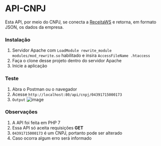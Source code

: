 # API-CNPJ

Esta API, por meio do CNPJ, se conecta a [ReceitaWS](https://www.receitaws.com.br/api) e retorna, em formato JSON, os dados da empresa.

### Instalação
1. Servidor Apache com `LoadModule rewrite_module modules/mod_rewrite.so` habilitado e insira `AccessFileName .htaccess`
2. Faça o clone desse projeto dentro do servidor Apache
3. Inicie a aplicação

### Teste
  
1. Abra o Postman ou o navegador
2. Acesse `http://localhost:80/api/cnpj/04391715000173`
3. `Output`
![image](https://user-images.githubusercontent.com/49295476/80495702-452c6c80-8936-11ea-9240-c9c508a1b285.png)

### Observações

1. A API foi feita em PHP 7
2. Essa API só aceita requisições **GET**
3. `04391715000173` é um CNPJ, portanto pode ser alterado
4. Caso ocorra algum erro será informado